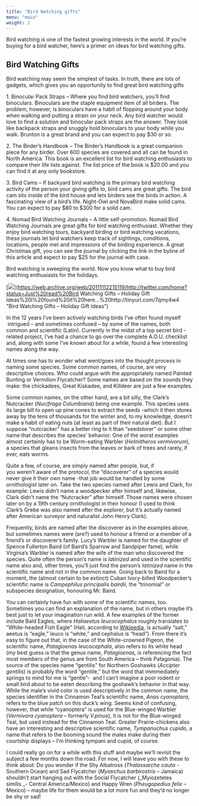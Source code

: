 ```yaml
---
title: "Bird Watching gifts"
menu: "main"
weight: 2
---
```



Bird watching is one of the fastest growing interests in the world. If you’re buying for a bird watcher, here’s a primer on ideas for bird watching gifts.

## Bird Watching Gifts

Bird watching may seem the simplest of tasks. In truth, there are lots of gadgets, which gives you an opportunity to find great bird watching gifts

1\. Binocular Pack Straps – Where you find bird watchers, you’ll find binoculars. Binoculars are the staple equipment item of all birders. The problem, however, is binoculars have a habit of flopping around your body when walking and putting a strain on your neck. Any bird watcher would love to find a solution and binocular pack straps are the answer. They look like backpack straps and snuggly hold binoculars to your body while you walk. Brunton is a great brand and you can expect to pay $30 or so.

2\. The Birder’s Handbook – The Birder’s Handbook is a great companion piece for any birder. Over 600 species are covered and all can be found in North America. This book is an excellent list for bird watching enthusiasts to compare their life lists against. The list price of the book is $20.00 and you can find it at any only bookstore.

3\. Bird Cams – If backyard bird watching is the primary bird watching activity of the person your giving gifts to, bird cams are great gifts. The bird cam sits inside of the bird house and lets birders see the birds in action. A fascinating view of a bird’s life. Night-Owl and NovaBird make solid cams. You can expect to pay $80 to $300 for a solid cam.

4\. Nomad Bird Watching Journals – A little self-promotion. Nomad Bird Watching Journals are great gifts for bird watching enthusiast. Whether they enjoy bird watching tours, backyard birding or bird watching vacations, these journals let bird watchers keep track of sightings, conditions, locations, people met and impressions of the birding experience. A great Christmas gift, you can see the journal by clicking the link in the byline of this article and expect to pay $25 for the journal with case.

Bird watching is sweeping the world. Now you know what to buy bird watching enthusiasts for the holidays.

[![](https://web.archive.org/web/20111112215119im_/http://www.webcontentvips.com/wp-content/themes/wpArticleDirectory/images_generic/tweet.png)](https://web.archive.org/web/20111112215119/http://twitter.com/home?status=Just%20read%20Bird Watching Gifts – Holiday Gift Ideas%20I%20found%20it%20here...%20http://tinyurl.com/7qmy4w4 "Bird Watching Gifts – Holiday Gift Ideas")

In the 12 years I’ve been actively watching birds I’ve often found myself  intrigued – and sometimes confused – by some of the names, both common and scientific (Latin). Currently in the midst of a top secret bird -related project, I’ve had a chance to go over the complete A.O.U. checklist and, along with some I’ve known about for a while, found a few interesting names along the way.

At times one has to wonder what went/goes into the thought process in naming some species. Some common names, of course, are very descriptive choices. Who could argue with the appropriately named Painted Bunting or Vermilion Flycatcher? Some names are based on the sounds they make: the chickadees, Great Kiskadee, and Killdeer are just a few examples.

Some common names, on the other hand, are a bit silly, the Clark’s Nutcracker (_Nucifraga Columbiana_) being one example. This species uses its large bill to open up pine cones to extract the seeds -which it then stores away by the tens of thousands for the winter and, to my knowledge, doesn’t make a habit of eating nuts (at least as part of their natural diet). But I suppose “nutcracker” has a better ring to it than “seedstorer” or some other name that describes the species’ behavior. One of the worst examples almost certainly has to be Worm-eating Warbler (_Helmitheros vermivorum_), a species that gleans insects from the leaves or bark of trees and rarely, if ever, eats worms.

Quite a few, of course, are simply named after people, but, if you weren’t aware of the protocol, the “discoverer” of a species would never give it their own name -that job would be handled by some ornithologist later on. Take the two species named after Lewis and Clark, for example: Lewis didn’t name a woodpecker after himself and, likewise, Clark didn’t name the “Nutcracker” after himself. Those names were chosen later on by a 19th century ornithologist in their honour (I used to think Clark’s Grebe was also named after the explorer, but it’s actually named after American surveyor and naturalist John Henry Clark).

Frequently, birds are named after the discoverer as in the examples above, but sometimes names were (are?) used to honour a friend or a member of a friend’s or discoverer’s family. Lucy’s Warbler is named for the daughter of Spence Fullerton Baird (of Baird’s Sparrow and Sandpiper fame), while Virginia’s Warbler is named after the wife of the man who discovered the species. Quite often the person’s name is _latinized_ and used in the scientific name also and, other times, you’ll just find the person’s _latinized_ name in the scientific name and not in the common name. Going back to Baird for a moment, the (almost certain to be extinct) Cuban Ivory-billed Woodpecker’s scientific name is _Campephilus principalis bairdii_, the “trinomial” or subspecies designation, honouring Mr. Baird.

You can certainly have fun with some of the scientific names, too. Sometimes you can find an explanation of the name, but in others maybe it’s best just to let your imagination run wild. A few examples of the former include Bald Eagles, where _Haliaeetus leucocephalus_ roughly translates to “White-headed Fish Eagle” (Hali, according to [Wikipedia](https://web.archive.org/web/20111112215119/http://en.wikipedia.org/wiki/Bald_Eagle), is actually “salt,” aeetus is “eagle,” leuco is “white,” and cephalus is “head”). From there it’s easy to figure out that, in the case of the White-crowned Pigeon, the scientific name, _Patagioenas leucocephala_, also refers to its white head (my best guess is that the genus name, _Patagioenas,_ is referencing the fact most members of the genus are from South America – think Patagonia). The source of the species name “gentilis” for Northern Goshawks (_Accipter gentilis_) is probably the word “gentile,” but the word that immmediately springs to mind for me is “gentle”-  and I can’t imagine a poor rodent or small bird about to be eaten describing the goshawk’s behavior in that way. While the male’s vivid color is used descriptively in the common name, the species identifier in the Cinnamon Teal’s scientific name, _Anas cyanoptera_, refers to the blue patch on this duck’s wing. Seems kind of confusing, however, that while “cyanoptera” is used for the Blue-winged Warbler (_Vermivora cyanoptera_ – formerly _V.pinus_), it is not for the Blue-winged Teal, but used instead for the Cinnamon Teal. Greater Prairie-chickens also have an interesting and descriptive scientific name, _Tympanuchus cupido,_ a name that refers to the booming sound the males make during their courtship displays – I’m thinking tympani and cupid, of course.

I could really go on for a while with this stuff and maybe we’ll revisit the subject a few months down the road. For now, I will leave you with these to think about: Do you wonder if the Shy Albatross (_Thalassarche cauta_ - Southern Ocean) and Sad Flycatcher (_Myiarchus barbirostris_ – Jamaica) shouldn’t start hanging out with the Social Flycatcher (_Myiozetetes similis _- Central America/Mexico) and Happy Wren (_Pheugopedius felix_ – Mexico) – maybe life for them would be a lot more fun and they’d no longer be shy or sad!
